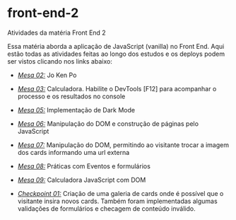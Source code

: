 # front-end-2

Atividades da matéria Front End 2

Essa matéria aborda a aplicação de JavaScript (vanilla) no Front End. Aqui estão todas as atividades feitas ao longo dos estudos e os deploys podem ser vistos clicando nos links abaixo:

- _[Mesa 02:](https://taupe-sawine-0f4ca6.netlify.app)_ Jo Ken Po

- _[Mesa 03:](https://verdant-macaron-306d2d.netlify.app)_ Calculadora. Habilite o DevTools [F12] para acompanhar o processo e os resultados no console

- _[Mesa 05:](https://stunning-gumdrop-a90fd2.netlify.app/)_ Implementação de Dark Mode

- _[Mesa 06:](https://beamish-ganache-9c1e6a.netlify.app)_ Manipulação do DOM e construção de páginas pelo JavaScript

- _[Mesa 07:](https://dainty-belekoy-fd51fd.netlify.app)_ Manipulação do DOM, permitindo ao visitante trocar a imagem dos cards informando uma url externa

- _[Mesa 08:](https://voluble-kashata-426b95.netlify.app)_ Práticas com Eventos e formulários

- _[Mesa 09:](https://delicate-gumption-3e177c.netlify.app/)_ Calculadora JavaScript com DOM

- _[Checkpoint 01:](https://grand-chimera-cd9e9d.netlify.app)_ Criação de uma galeria de cards onde é possível que o visitante insira novos cards. Também foram implementadas algumas validações de formulários e checagem de conteúdo inválido.
